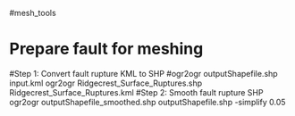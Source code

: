 #mesh_tools

# Prepare fault for meshing
#Step 1: Convert fault rupture KML to SHP
#ogr2ogr outputShapefile.shp input.kml
ogr2ogr Ridgecrest_Surface_Ruptures.shp Ridgecrest_Surface_Ruptures.kml
#Step 2: Smooth fault rupture SHP
ogr2ogr outputShapefile_smoothed.shp outputShapefile.shp -simplify 0.05
